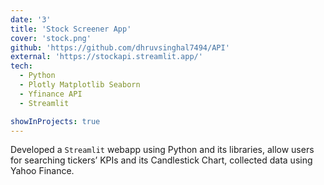 ```yaml
---
date: '3'
title: 'Stock Screener App'
cover: 'stock.png'
github: 'https://github.com/dhruvsinghal7494/API'
external: 'https://stockapi.streamlit.app/'
tech:
  - Python
  - Plotly Matplotlib Seaborn
  - Yfinance API
  - Streamlit

showInProjects: true
---
```


Developed a `Streamlit` webapp using Python and its libraries, allow users for searching tickers’ KPIs and its Candlestick Chart, collected data using Yahoo Finance.
